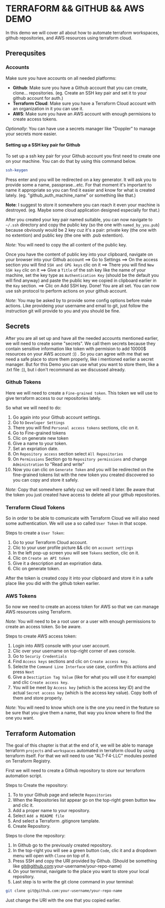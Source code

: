 
# TERRAFORM && GITHUB && AWS DEMO

In this demo we will cover all about how to automate terraform workspaces,
github repositories, and AWS resources using terraform cloud.

## Prerequsites

### Accounts

Make sure you have accounts on all needed platforms:

- **Github**: Make sure you have a Github account that you can create, clone... 
  repositories. (eg. Create an SSH key pair and set it to your github account
  for auth.)
- **Terraform Cloud**: Make sure you have a Terraform Cloud account with an
  organization in it you can use it.
- **AWS**: Make sure you have an AWS account with enough permisions to create
  access tokens.

*Optionally*: You can have use a secrets manager like "Doppler" to manage your
secrets more easier.

#### Setting up a SSH key pair for Github

To set up a ssh key pair for your Github account you first need to create one on
your machine. You can do that by using this command below.

```bash
ssh-keygen
```

Press enter and you will be redirected on a key generator. It will ask you to
provide some a name, passprase...etc. For that moment it's important to name it
appropriate so you can find it easier and know for what is created lately. (eg.
"github_auth_machine_name" or something like that.)

**Note**: I suggest to store it somewhere you can reach it even your machine is
destroyed. (eg. Maybe some cloud application designed especially for that.)

After you created your key pair named suitable, you can now navigate to
`~/.ssh` directory and copy the public key (so the one with `named_by_you.pub`)
because obviously would be 2 key cuz it's a pair: private key (the one with no
extention) and public key (the one with .pub extention).

*Note*: You will need to copy the all content of the public key.

Once you have the content of public key into your clipboard, navigate on your
browser into your Github account ==> Go to Settings ==> On the access section
you will find `SSH and GPG keys` clic on it ==> There you will find
`New SSH key` clic on it ==> Give a `Title` of the ssh key like the name of
your machine, set the key type as `Authentication Key` (should be the default
you will find anyway) and paste the public key we copied in clipboard
earlier in the `Key` section. ==> Clic on Add SSH key. Done! You are all set.
You can now use ssh protocol to perform actions on your github account.

*Note*: You may be asked by to provide some config options before make actions.
Like provideing your username and email to git, just follow the instruction
git will provide to you and you should be fine. 


## Secrets

After you are all set up and have all the needed accounts mentioned earlier, we
will need to create some "secrets". We call them secrets because they contain
sensitive information like token with permision to add 10000$ resources on
your AWS account :)) . So you can agree with me that we need a safe place to 
store them properly, like i mentioned earlier a secret manager. But for this
Demo you can use what you want to store them, like a .txt file :)), but i don't
recommand as we discussed already.

### Github Tokens

Here we will need to create a `Fine-grained token`. This token we will use to
give terraform access to our repositories lately.

So what we will need to do:

1. Go again into your Github account settings.
2. Go to `Developer Settings`
3. There you will find `Personal access tokens` sections, clic on it.
4. Go to Fine-grained tokens
5. Clic on generate new token
6. Give a name to your token.
7. Set an expriation date.
8. On `Repository access` section select `All Repositories`
9. On `Permissions` Section go to `Repository permissions` and change
  `Administration` to "Read and write"
10. Now you can clic on `Generate Token` and you will be redirected on the
fine-grained tokens list with the new token you created discovered so you can
copy and store it safely.

*Note*: Copy that somewhere safely cuz we will need it later. Be aware that
the token you just created have access to delete all your github repositories.

### Terraform Cloud Tokens

So in order to be able to comunicate with Terraform Cloud we will also need
some authentication. We will use a so called `User Token` in that scope.

Steps to create a `User Token`:

1. Go to your Terraform Cloud account.
2. Clic to your user profile picture && clic on `account settings`
3. In the left pop-up screen you will see `Tokens` section, clic on it.
4. Clic on `Create an API token` 
5. Give it a description and an expriration data.
6. Clic on generate token.

After the token is created copy it into your clipboard and store it in a safe
place like you did with the github token earlier.

### AWS Tokens

So now we need to create an access token for AWS so that we can manage AWS
resources using Terraform. 

*Note*: You will need to be a root user or a user with enough permissions to
create an access token. So be aware.

Steps to create AWS access token:

1. Login into AWS console with your user account.
2. Clic over your username on top-right corner of aws console.
3. Go to `Securiy Credentials`
4. Find `Access keys` sections and clic on `Create access key`.
5. Selecte the `Command Line Interface` use case, confirm this actions and
  press `Next`
6. Give a `Desctiption Tag Value` (like for what you will use it for example)
  and clic `Create access key`.
7. You will be meet by `Access key` (which is the access key ID) and the actual
  `Secret access key` (which is the access key value). Copy both of them and
  store properly.

*Note*: You will need to know which one is the one you need in the feature so
be sure that you give them a name, that way you know where to find the one you
want.

## Terraform Automation

The goal of this chapter is that at the end of it, we will be able to manage
terraform `projects` and `workspaces` automated in terraform cloud by using
terraform itself. For that we will need to use "ALT-F4-LLC" modules posted on
Terraform Registry.

First we will need to create a Github repository to store our terraform
automation script.

Steps to Create the repository:

1. To to your Github page and selecte `Repositories`
2. When the Repositories list appear go on the top-right green button `New` and
  clic it.
3. Add a proper name to your repository.
4. Select `Add a README file`
5. And select a Terraform .gitignore tamplate.
6. Create Repository.

Steps to clone the repository:

1. In Github go to the previously created repository.
2. In the top-right you will see a green button `Code`, clic it and a dropdown
  menu will open with `Clone` on top of it.
3. Press SSH and copy the URI provided by Github. (Should be something like
git@github.com:your-username/your-repo-name)
4. On your terminal, navigate to the place you want to store your local
repository.
5. Last step is to write the git clone command in your terminal:

```bash
git clone git@github.com:your-username/your-repo-name
```
  Just change the URI with the one that you copied earlier.


